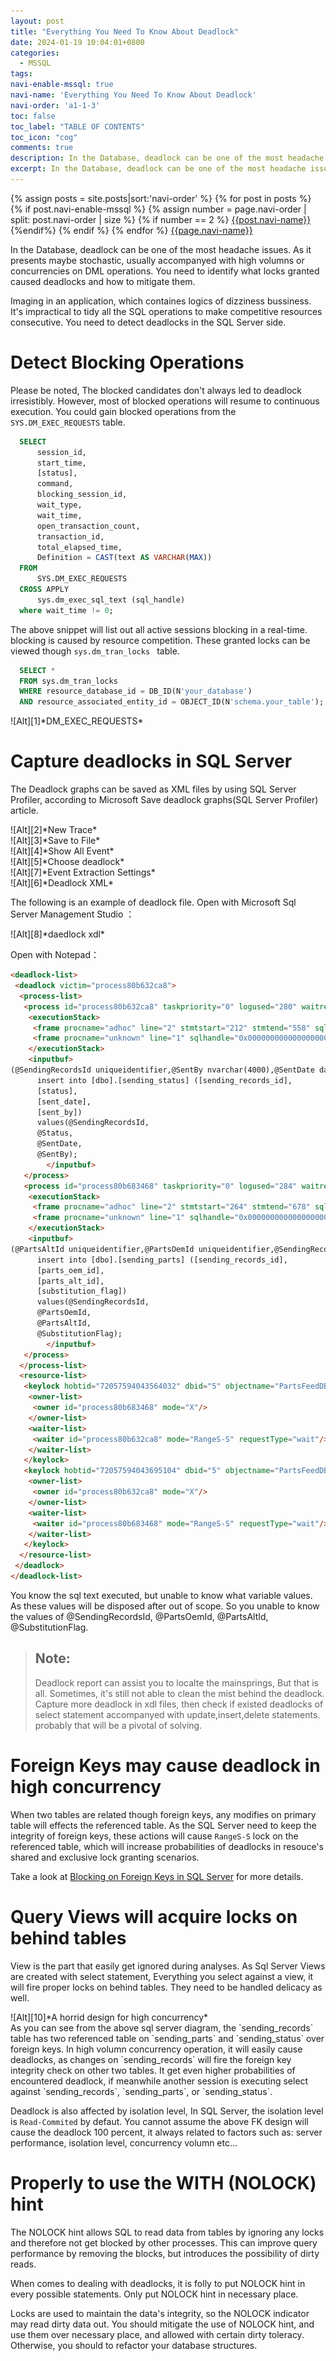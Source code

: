 ```yaml
---
layout: post
title: "Everything You Need To Know About Deadlock"
date: 2024-01-19 10:04:01+0800
categories:
  - MSSQL
tags:
navi-enable-mssql: true
navi-name: 'Everything You Need To Know About Deadlock'
navi-order: 'a1-1-3'
toc: false
toc_label: "TABLE OF CONTENTS"
toc_icon: "cog"
comments: true
description: In the Database, deadlock can be one of the most headache issues. As it presents maybe stochastic, usually accompanyed with high volumns or concurrencies on DML operations. You need to identify what locks granted caused deadlocks and how to mitigate them.Imaging in an application, which containes logics of dizziness bussiness. It’s impractical to tidy all the SQL operations to make competitive resources consecutive. You need to detect deadlocks in the SQL Server side.
excerpt: In the Database, deadlock can be one of the most headache issues. As it presents maybe stochastic, usually accompanyed with high volumns or concurrencies on DML operations. You need to identify what locks granted caused deadlocks and how to mitigate them.Imaging in an application, which containes logics of dizziness bussiness. It’s impractical to tidy all the SQL operations to make competitive resources consecutive. You need to detect deadlocks in the SQL Server side.
---
```

<!--navigation bar-->
<div class='navi-link-container'>
  {% assign posts = site.posts|sort:'navi-order' %}
  {% for post in posts %}
    {% if post.navi-enable-mssql %}
        {% assign number = page.navi-order | split: post.navi-order | size %}
        {% if number == 2 %}
            <a href="{{ site.baseurl }}{{ post.url }}" class='navi-link'>{{post.navi-name}}</a>
        {%endif%}
    {% endif %}
  {% endfor %}
<a class='navi-link' href="">{{page.navi-name}}</a>
</div>
<!--navigation bar-->

In the Database, deadlock can be one of the most headache issues. As it presents maybe stochastic, usually accompanyed with high volumns or concurrencies on DML operations. You need to identify what locks granted caused deadlocks and how to mitigate them.

Imaging in an application, which containes logics of dizziness bussiness. It's impractical to tidy all the SQL operations to make competitive resources consecutive. You need to detect deadlocks in the SQL Server side.


# Detect Blocking Operations
Please be noted, The blocked candidates don't always led to deadlock irresistibly. However, most of blocked operations will resume to continuous execution. You could gain blocked operations from the `SYS.DM_EXEC_REQUESTS` table.

```SQL
  SELECT 
      session_id, 
      start_time, 
      [status], 
      command, 
      blocking_session_id, 
      wait_type, 
      wait_time, 
      open_transaction_count, 
      transaction_id, 
      total_elapsed_time, 
      Definition = CAST(text AS VARCHAR(MAX))
  FROM 
      SYS.DM_EXEC_REQUESTS 
  CROSS APPLY 
      sys.dm_exec_sql_text (sql_handle)
  where wait_time != 0;
```

The above snippet will list out all active sessions blocking in a real-time. blocking is caused by resource competition. These granted locks can be viewed though `sys.dm_tran_locks ` table.

```SQL
  SELECT * 
  FROM sys.dm_tran_locks 
  WHERE resource_database_id = DB_ID(N'your_database') 
  AND resource_associated_entity_id = OBJECT_ID(N'schema.your_table');
```

<div class="imgcenter" markdown="1">
![Alt][1]*DM_EXEC_REQUESTS*
</div>

# Capture deadlocks in SQL Server
The Deadlock graphs can be saved as XML files by using SQL Server Profiler, according to Microsoft Save deadlock graphs(SQL Server Profiler) article. 

<div class="imgcenter" markdown="1">
![Alt][2]*New Trace*
</div>
<div class="imgcenter" markdown="1">
![Alt][3]*Save to File*
</div>
<div class="imgcenter" markdown="1">
![Alt][4]*Show All Event*
</div>
<div class="imgcenter" markdown="1">
![Alt][5]*Choose deadlock*
</div>
<div class="imgcenter" markdown="1">
![Alt][7]*Event Extraction Settings*
</div>
<div class="imgcenter" markdown="1">
![Alt][6]*Deadlock XML*
</div>

The following is an example of deadlock file. 
Open with Microsoft Sql Server Management Studio ：
<div class="imgcenter" markdown="1">
![Alt][8]*daedlock xdl*
</div>

Open with Notepad：
```html
<deadlock-list>
 <deadlock victim="process80b632ca8">
  <process-list>
   <process id="process80b632ca8" taskpriority="0" logused="280" waitresource="KEY: 5:72057594043564032 (a21f597b58d4)" waittime="4245" ownerId="91294" transactionname="INSERT" lasttranstarted="2024-01-18T09:06:28.080" XDES="0xf1b08c460" lockMode="RangeS-S" schedulerid="3" kpid="608" status="suspended" spid="109" sbid="0" ecid="0" priority="0" trancount="2" lastbatchstarted="2024-01-18T09:06:28.080" lastbatchcompleted="2024-01-18T09:06:28.077" lastattention="1900-01-01T00:00:00.077" clientapp="Core .Net SqlClient Data Provider" hostname="DESKTOP-Q52QT2Q" hostpid="23768" loginname="sa" isolationlevel="read committed (2)" xactid="91294" currentdb="5" currentdbname="PartsFeedDB" lockTimeout="4294967295" clientoption1="671088672" clientoption2="128056">
    <executionStack>
     <frame procname="adhoc" line="2" stmtstart="212" stmtend="558" sqlhandle="0x020000006262f618e4fefc26347c853745e4b0da99e0d3000000000000000000000000000000000000000000">unknown     </frame>
     <frame procname="unknown" line="1" sqlhandle="0x0000000000000000000000000000000000000000000000000000000000000000000000000000000000000000">unknown     </frame>
    </executionStack>
    <inputbuf>
(@SendingRecordsId uniqueidentifier,@SentBy nvarchar(4000),@SentDate datetime,@Status nvarchar(4000))
      insert into [dbo].[sending_status] ([sending_records_id],
      [status],
      [sent_date],
      [sent_by])
      values(@SendingRecordsId,
      @Status,
      @SentDate,
      @SentBy);
        </inputbuf>
   </process>
   <process id="process80b683468" taskpriority="0" logused="284" waitresource="KEY: 5:72057594043695104 (15e82cdcfcb9)" waittime="4206" ownerId="91293" transactionname="INSERT" lasttranstarted="2024-01-18T09:06:28.080" XDES="0xf1cb3c460" lockMode="RangeS-S" schedulerid="11" kpid="800" status="suspended" spid="123" sbid="0" ecid="0" priority="0" trancount="2" lastbatchstarted="2024-01-18T09:06:28.080" lastbatchcompleted="2024-01-18T09:06:28.077" lastattention="1900-01-01T00:00:00.077" clientapp="Core .Net SqlClient Data Provider" hostname="DESKTOP-Q52QT2Q" hostpid="23768" loginname="sa" isolationlevel="read committed (2)" xactid="91293" currentdb="5" currentdbname="PartsFeedDB" lockTimeout="4294967295" clientoption1="671088672" clientoption2="128056">
    <executionStack>
     <frame procname="adhoc" line="2" stmtstart="264" stmtend="678" sqlhandle="0x02000000a95ca716ec86845754f47f2c428b495783198ffa0000000000000000000000000000000000000000">unknown     </frame>
     <frame procname="unknown" line="1" sqlhandle="0x0000000000000000000000000000000000000000000000000000000000000000000000000000000000000000">unknown     </frame>
    </executionStack>
    <inputbuf>
(@PartsAltId uniqueidentifier,@PartsOemId uniqueidentifier,@SendingRecordsId uniqueidentifier,@SubstitutionFlag nvarchar(4000))
      insert into [dbo].[sending_parts] ([sending_records_id],
      [parts_oem_id],
      [parts_alt_id],
      [substitution_flag])
      values(@SendingRecordsId,
      @PartsOemId,
      @PartsAltId,
      @SubstitutionFlag);
        </inputbuf>
   </process>
  </process-list>
  <resource-list>
   <keylock hobtid="72057594043564032" dbid="5" objectname="PartsFeedDB.dbo.sending_parts" indexname="PK_sending_parts" id="lockf1e29ed00" mode="X" associatedObjectId="72057594043564032">
    <owner-list>
     <owner id="process80b683468" mode="X"/>
    </owner-list>
    <waiter-list>
     <waiter id="process80b632ca8" mode="RangeS-S" requestType="wait"/>
    </waiter-list>
   </keylock>
   <keylock hobtid="72057594043695104" dbid="5" objectname="PartsFeedDB.dbo.sending_status" indexname="PK_sending_status" id="lockf21faeb80" mode="X" associatedObjectId="72057594043695104">
    <owner-list>
     <owner id="process80b632ca8" mode="X"/>
    </owner-list>
    <waiter-list>
     <waiter id="process80b683468" mode="RangeS-S" requestType="wait"/>
    </waiter-list>
   </keylock>
  </resource-list>
 </deadlock>
</deadlock-list>
```

You know the sql text executed, but unable to know what variable values. As these values will be disposed after out of scope. So you unable to know the values of @SendingRecordsId, @PartsOemId, @PartsAltId, @SubstitutionFlag.

<blockquote>
<h2>Note:</h2>
Deadlock report can assist you to localte the mainsprings, But that is all. Sometimes, it's still not able to clean the mist behind the deadlock. Capture more deadlock in xdl files, then check if existed deadlocks of select statement accompanyed with update,insert,delete statements. probably that will be a pivotal of solving. 
</blockquote>

# Foreign Keys may cause deadlock in high concurrency
When two tables are related though foreign keys, any modifies on primary table will effects the referenced table. As the SQL Server need to keep the integrity of foreign keys, these actions will cause `RangeS-S` lock on the referenced table, which will increase probabilities of deadlocks in resouce's shared and exclusive lock granting scenarios.

Take a look at [Blocking on Foreign Keys in SQL Server][9] for more details.

# Query Views will acquire locks on behind tables
View is the part that easily get ignored during analyses. As Sql Server Views are created with select statement, Everything you select against a view, it will fire proper locks on behind tables. They need to be handled delicacy as well. 


<div class="imgcenter" markdown="1">
![Alt][10]*A horrid design for high concurrency*
</div>
As you can see from the above sql server diagram, the `sending_records` table has two referenced table on `sending_parts` and `sending_status` over foreign keys. In high volumn concurrency operation, it will easily cause deadlocks, as changes on `sending_records` will fire the foreign key integrity check on other two tables. It get even higher probabilities of encountered deadlock, if meanwhile another session is executing select against `sending_records`, `sending_parts`, or `sending_status`. 

Deadlock is also affected by isolation level, In SQL Server, the isolation level is `Read-Commited` by defaut. You cannot assume the above FK design will cause the deadlock 100 percent, it always related to factors such as: server performance, isolation level, concurrency volumn etc...


# Properly to use the WITH (NOLOCK) hint
The NOLOCK hint allows SQL to read data from tables by ignoring any locks and therefore not get blocked by other processes. This can improve query performance by removing the blocks, but introduces the possibility of dirty reads.

When comes to dealing with deadlocks, it is folly to put NOLOCK hint in every possible statements. Only put NOLOCK hint in necessary place.

Locks are used to maintain the data's integrity, so the NOLOCK indicator may read dirty data out. You should mitigate the use of NOLOCK hint, and use them over necessary place, and allowed with certain dirty toleracy. Otherwise, you should to refactor your database structures.



[1]: /public/img/2024-01-19-everything-you-need-to-know-about-deadlock-a.png
[2]: /public/img/2024-01-19-everything-you-need-to-know-about-deadlock-b.png
[3]: /public/img/2024-01-19-everything-you-need-to-know-about-deadlock-c.png
[4]: /public/img/2024-01-19-everything-you-need-to-know-about-deadlock-d.png
[5]: /public/img/2024-01-19-everything-you-need-to-know-about-deadlock-e.png
[6]: /public/img/2024-01-19-everything-you-need-to-know-about-deadlock-f.png
[7]: /public/img/2024-01-19-everything-you-need-to-know-about-deadlock-g.png
[8]: /public/img/2024-01-19-everything-you-need-to-know-about-deadlock-h.png
[9]: https://decipherinfosys.wordpress.com/2007/02/01/blocking-on-foreign-keys-in-sql-server/
[10]: /public/img/2024-01-19-everything-you-need-to-know-about-deadlock-i.png
